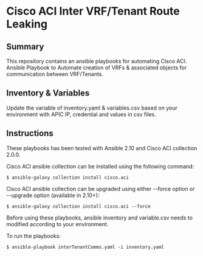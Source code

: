 # Cisco ACI Inter VRF/Tenant Route Leaking

## Summary

This repository contains an ansible playbooks for automating Cisco ACI.
Ansible Playbook to Automate creation of VRFs &amp; associated objects for communication between VRF/Tenants.

## Inventory & Variables

Update the variable of inventory.yaml & variables.csv based on your environment with APIC IP, credential and values in csv files.


## Instructions

These playbooks has been tested with Ansible 2.10 and Cisco ACI collection 2.0.0.

Cisco ACI ansible collection can be installed using the following command:

```
$ ansible-galaxy collection install cisco.aci
```

Cisco ACI ansible collection can be upgraded using either --force option or --upgrade option (available in 2.10+):

```
$ ansible-galaxy collection install cisco.aci --force
```

Before using these playbooks, ansible inventory and variable.csv needs to modified according to your environment.

To run the playbooks:

```
$ ansible-playbook interTenantComms.yaml -i inventory.yaml
```

